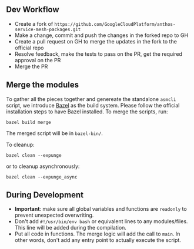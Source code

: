 ## Dev Workflow

* Create a fork of `https://github.com/GoogleCloudPlatform/anthos-service-mesh-packages.git`
* Make a change, commit and push the changes in the forked repo to GH
* Create a pull request on GH to merge the updates in the fork to the official repo
* Resolve feedback, make the tests to pass on the PR, get the required approval on the PR
* Merge the PR

## Merge the modules

To gather all the pieces together and genereate the standalone `asmcli` script, we introduce [Bazel](https://www.bazel.build/) as the build system.
Please follow the official installation steps to have Bazel installed.
To merge the scripts, run:
```shell
bazel build merge
```
The merged script will be in `bazel-bin/`.

To cleanup:
```shell
bazel clean --expunge
```
or to cleanup asynchronously:
```shell
bazel clean --expunge_async
```

## During Development
* **Important**: make sure all global variables and functions are `readonly` to prevent unexpected overwriting.
* Don't add `#!/usr/bin/env bash` or equivalent lines to any modules/files. This line will be added during the compilation.
* Put all code in functions. The merge logic will add the call to `main`. In other words, don't add any entry point to actually
execute the script.
